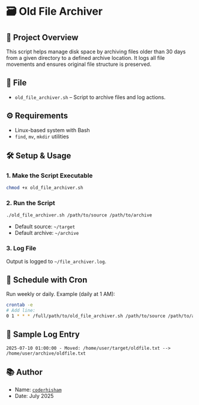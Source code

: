 # 🗃️ Old File Archiver

## 📌 Project Overview

This script helps manage disk space by archiving files older than 30 days from a given directory to a defined archive location. It logs all file movements and ensures original file structure is preserved.

## 📂 File

- `old_file_archiver.sh` – Script to archive files and log actions.

## ⚙️ Requirements

- Linux-based system with Bash
- `find`, `mv`, `mkdir` utilities

## 🛠️ Setup & Usage

### 1. Make the Script Executable

```bash
chmod +x old_file_archiver.sh
```

### 2. Run the Script

```bash
./old_file_archiver.sh /path/to/source /path/to/archive
```

- Default source: `~/target`
- Default archive: `~/archive`

### 3. Log File

Output is logged to `~/file_archiver.log`.

## 🔁 Schedule with Cron

Run weekly or daily. Example (daily at 1 AM):

```bash
crontab -e
# Add line:
0 1 * * * /full/path/to/old_file_archiver.sh /path/to/source /path/to/archive
```

## 🧪 Sample Log Entry

```
2025-07-10 01:00:00 - Moved: /home/user/target/oldfile.txt --> /home/user/archive/oldfile.txt
```

## 📚 Author

- Name: [`coderhisham`](https://coderhisham.com)
- Date: July 2025

